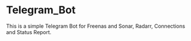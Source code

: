 # Telegram_Bot
This is a simple Telegram Bot for Freenas and Sonar, Radarr, Connections and Status Report.
